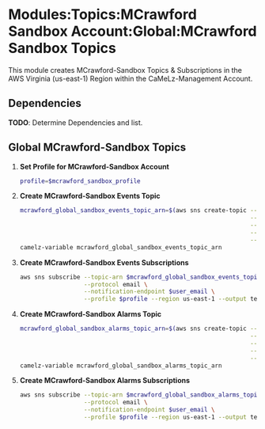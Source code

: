 # Modules:Topics:MCrawford Sandbox Account:Global:MCrawford Sandbox Topics

This module creates MCrawford-Sandbox Topics & Subscriptions in the AWS Virginia (us-east-1) Region within the
CaMeLz-Management Account.


## Dependencies

**TODO**: Determine Dependencies and list.

## Global MCrawford-Sandbox Topics

1. **Set Profile for MCrawford-Sandbox Account**

    ```bash
    profile=$mcrawford_sandbox_profile
    ```

1. **Create MCrawford-Sandbox Events Topic**

    ```bash
    mcrawford_global_sandbox_events_topic_arn=$(aws sns create-topic --name Events \
                                                                     --attributes "DisplayName=MJCX Events" \
                                                                     --tags Key=Name,Value=MCrawford-Sandbox-Events-Topic Key=Company,Value=CaMeLz Key=Environment,Value=Sandbox \
                                                                     --query 'TopicArn' \
                                                                     --profile $profile --region us-east-1 --output text)
    camelz-variable mcrawford_global_sandbox_events_topic_arn
    ```

1. **Create MCrawford-Sandbox Events Subscriptions**

    ```bash
    aws sns subscribe --topic-arn $mcrawford_global_sandbox_events_topic_arn \
                      --protocol email \
                      --notification-endpoint $user_email \
                      --profile $profile --region us-east-1 --output text
    ```

1. **Create MCrawford-Sandbox Alarms Topic**

    ```bash
    mcrawford_global_sandbox_alarms_topic_arn=$(aws sns create-topic --name MCrawford-Sandbox-Alarms \
                                                                     --attributes "DisplayName=MJCX Alarms" \
                                                                     --tags Key=Name,Value=MCrawford-Sandbox-Alarms-Topic Key=Company,Value=CaMeLz Key=Environment,Value=Sandbox \
                                                                     --query 'TopicArn' \
                                                                     --profile $profile --region us-east-1 --output text)
    camelz-variable mcrawford_global_sandbox_alarms_topic_arn
    ```

1. **Create MCrawford-Sandbox Alarms Subscriptions**

    ```bash
    aws sns subscribe --topic-arn $mcrawford_global_sandbox_alarms_topic_arn \
                      --protocol email \
                      --notification-endpoint $user_email \
                      --profile $profile --region us-east-1 --output text
    ```
